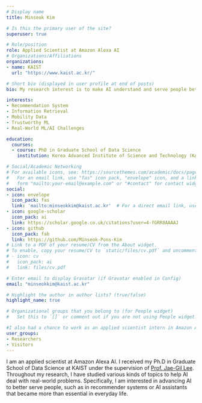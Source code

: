 ```yaml
---
# Display name
title: Minseok Kim

# Is this the primary user of the site?
superuser: true

# Role/position
role: Applied Scientist at Amazon Alexa AI
# Organizations/Affiliations
organizations:
- name: KAIST
  url: "https://www.kaist.ac.kr/"

# Short bio (displayed in user profile at end of posts)
bio: My research interest is to make AI understand and serve people better!

interests:
- Recommendation System
- Information Retrieval
- Mobility Data
- Trustworthy ML
- Real-World ML/AI Challenges

education:
  courses:
  - course: PhD in Graduate School of Data Science
    institution: Korea Advanced Institute of Science and Technology (KAIST)

# Social/Academic Networking
# For available icons, see: https://sourcethemes.com/academic/docs/page-builder/#icons
#   For an email link, use "fas" icon pack, "envelope" icon, and a link in the
#   form "mailto:your-email@example.com" or "#contact" for contact widget.
social:
- icon: envelope
  icon_pack: fas
  link: 'mailto:minseokkim@kaist.ac.kr'  # For a direct email link, use "mailto:test@example.org".
- icon: google-scholar
  icon_pack: ai
  link: https://scholar.google.co.uk/citations?user=4-fGRR8AAAAJ
- icon: github
  icon_pack: fab
  link: https://github.com/Minseok-Pons-Kim
# Link to a PDF of your resume/CV from the About widget.
# To enable, copy your resume/CV to `static/files/cv.pdf` and uncomment the lines below.
# - icon: cv
#   icon_pack: ai
#   link: files/cv.pdf

# Enter email to display Gravatar (if Gravatar enabled in Config)
email: "minseokkim@kaist.ac.kr"

# Highlight the author in author lists? (true/false)
highlight_name: true

# Organizational groups that you belong to (for People widget)
#   Set this to `[]` or comment out if you are not using People widget.

#I also had a chance to work as an applied scientist intern in Amazon Alexa AI (Sep. 2021 ~ Dec. 2021) with my manager [Dr. Sungjin Lee](https://scholar.google.com/citations?hl=ko&user=QRUsx4QAAAAJ), my mentors [Dr. Jinoh Oh](https://scholar.google.com/citations?user=s7ZnGN8AAAAJ) and [Dr. Jae Do](https://dl.acm.org/profile/81436600021), and my collaborators [Dr. Tara Taghavi](https://dl.acm.org/profile/81100367424h) and [Dr. Amin Fazel](https://scholar.google.com/citations?user=GClAPy0AAAAJ&hl=ko&oi=ao).
user_groups:
- Researchers
- Visitors
---
```

I am an applied scientist at Amazon Alexa AI. I received my Ph.D in Graduate School of Data Science at KAIST under the supervision of [Prof. Jae-Gil Lee](https://scholar.google.com/citations?hl=ko&user=h9mbv9MAAAAJ). Throughout my research, I have studied various kinds of topics to help AI deal with real-world problems. Specifically, I am interested in advancing AI to better serve people, such as in recommender systems or AI assistants that became more than essential in everyday life.


